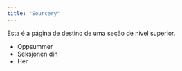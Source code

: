 ```yaml
---
title: "Sourcery"
---
```


Esta é a página de destino de uma seção de nível superior.

* Oppsummer
* Seksjonen din
* Her
